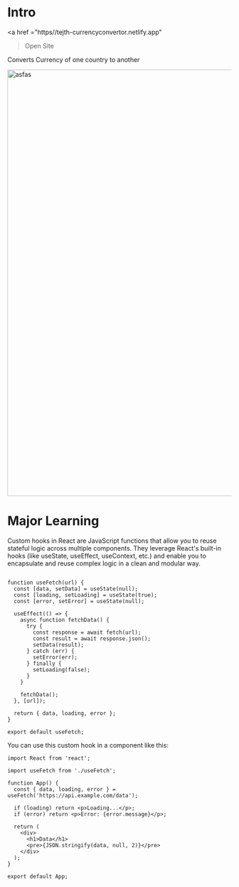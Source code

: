 # Intro  
<a  href ="https//tejth-currencyconvertor.netlify.app"                                                                                                                                                                                                                                                                                                                                                                                                                                    
  
  
  
  
  
  
  
  
  
  
  
  
  
  
  
  
  
  
  
  
   >Open Site</a>  
<p> Converts Currency of one country to another</p>
<img width="959" alt="asfas" src="https://github.com/tejth/ReactjS/assets/110801292/38d69b3b-ed85-461c-9d10-c7d76b95f4fd">



# Major Learning
Custom hooks in React are JavaScript functions that allow you to reuse stateful logic across multiple components. They leverage React's built-in hooks (like useState, useEffect, useContext, etc.) and enable you to encapsulate and reuse complex logic in a clean and modular way.

``` import { useState, useEffect } from 'react';

function useFetch(url) {
  const [data, setData] = useState(null);
  const [loading, setLoading] = useState(true);
  const [error, setError] = useState(null);

  useEffect(() => {
    async function fetchData() {
      try {
        const response = await fetch(url);
        const result = await response.json();
        setData(result);
      } catch (err) {
        setError(err);
      } finally {
        setLoading(false);
      }
    }

    fetchData();
  }, [url]);

  return { data, loading, error };
}

export default useFetch;
  ```
You can use this custom hook in a component like this:

```
import React from 'react';                    
  
import useFetch from './useFetch';

function App() {
  const { data, loading, error } = useFetch('https://api.example.com/data');

  if (loading) return <p>Loading...</p>;
  if (error) return <p>Error: {error.message}</p>;

  return (
    <div>
      <h1>Data</h1>
      <pre>{JSON.stringify(data, null, 2)}</pre>
    </div>
  );
}

export default App;
 ```
  
